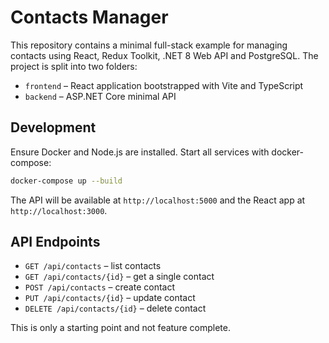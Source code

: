 # Contacts Manager

This repository contains a minimal full-stack example for managing contacts using React, Redux Toolkit, .NET 8 Web API and PostgreSQL. The project is split into two folders:

- `frontend` – React application bootstrapped with Vite and TypeScript
- `backend` – ASP.NET Core minimal API

## Development

Ensure Docker and Node.js are installed. Start all services with docker-compose:

```bash
docker-compose up --build
```

The API will be available at `http://localhost:5000` and the React app at `http://localhost:3000`.

## API Endpoints

- `GET /api/contacts` – list contacts
- `GET /api/contacts/{id}` – get a single contact
- `POST /api/contacts` – create contact
- `PUT /api/contacts/{id}` – update contact
- `DELETE /api/contacts/{id}` – delete contact

This is only a starting point and not feature complete.
